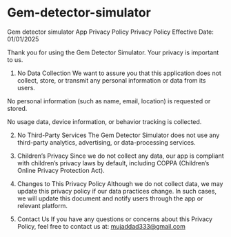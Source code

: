 # Gem-detector-simulator
Gem detector simulator App Privacy Policy
Privacy Policy
Effective Date: 01/01/2025

Thank you for using the Gem Detector Simulator. Your privacy is important to us.

1. No Data Collection
We want to assure you that this application does not collect, store, or transmit any personal information or data from its users.

No personal information (such as name, email, location) is requested or stored.

No usage data, device information, or behavior tracking is collected.

2. No Third-Party Services
The Gem Detector Simulator does not use any third-party analytics, advertising, or data-processing services.

3. Children’s Privacy
Since we do not collect any data, our app is compliant with children’s privacy laws by default, including COPPA (Children’s Online Privacy Protection Act).

4. Changes to This Privacy Policy
Although we do not collect data, we may update this privacy policy if our data practices change. In such cases, we will update this document and notify users through the app or relevant platform.

5. Contact Us
If you have any questions or concerns about this Privacy Policy, feel free to contact us at:
mujaddad333@gmail.com
